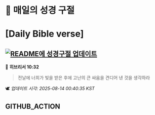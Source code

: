 # 🙏 매일의 성경 구절
# [Daily Bible verse]
## [![README에 성경구절 업데이트](https://github.com/DONGSUKA/first_test/actions/workflows/update-readme-bible.yml/badge.svg)](https://github.com/DONGSUKA/first_test/actions/workflows/update-readme-bible.yml)
<!-- START_BIBLE_VERSE -->
📖 **히브리서 10:32**
> 전날에 너희가 빛을 받은 후에 고난의 큰 싸움을 견디어 낸 것을 생각하라

🕊️ _업데이트 시각: 2025-08-14 00:40:35 KST_
  <!-- END_BIBLE_VERSE -->
## GITHUB_ACTION
